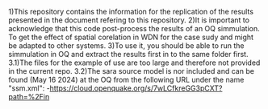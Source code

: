 1)This repository contains the information for the replication of the results presented in the document refering to this repository. 
2)It is important to acknowledge that this code post-process the results of an OQ simmulation. To get the effect of spatial corelation in WDN for the case sudy and might be adapted to other systems.
3)To use it, you should be able to  run the simmulation in OQ and extract the results first in to the same folder first. 
  3.1)The files for the example of use are too large and therefore not provided in the current repo. 
  3.2)The sara source model is nor included and can be found (May 16 2024) at the OQ from the following URL under the name "ssm.xml": 
      -https://cloud.openquake.org/s/7wLCfkreGG3pCXT?path=%2Fin
